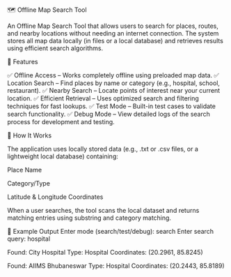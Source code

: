 🗺️ Offline Map Search Tool

An Offline Map Search Tool that allows users to search for places, routes, and nearby locations without needing an internet connection.
The system stores all map data locally (in files or a local database) and retrieves results using efficient search algorithms.

🚀 Features

✅ Offline Access – Works completely offline using preloaded map data.
✅ Location Search – Find places by name or category (e.g., hospital, school, restaurant).
✅ Nearby Search – Locate points of interest near your current location.
✅ Efficient Retrieval – Uses optimized search and filtering techniques for fast lookups.
✅ Test Mode – Built-in test cases to validate search functionality.
✅ Debug Mode – View detailed logs of the search process for development and testing.

🧩 How It Works

The application uses locally stored data (e.g., .txt or .csv files, or a lightweight local database) containing:

Place Name

Category/Type

Latitude & Longitude Coordinates

When a user searches, the tool scans the local dataset and returns matching entries using substring and category matching.

📘 Example Output
Enter mode (search/test/debug): search
Enter search query: hospital

Found: City Hospital
Type: Hospital
Coordinates: (20.2961, 85.8245)

Found: AIIMS Bhubaneswar
Type: Hospital
Coordinates: (20.2443, 85.8189)

